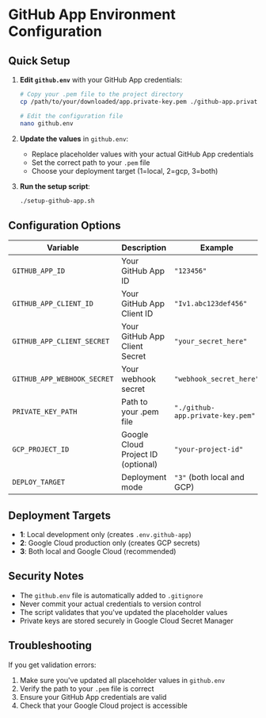 # GitHub App Environment Configuration

## Quick Setup

1. **Edit `github.env`** with your GitHub App credentials:
   ```bash
   # Copy your .pem file to the project directory
   cp /path/to/your/downloaded/app.private-key.pem ./github-app.private-key.pem
   
   # Edit the configuration file
   nano github.env
   ```

2. **Update the values** in `github.env`:
   - Replace placeholder values with your actual GitHub App credentials
   - Set the correct path to your `.pem` file
   - Choose your deployment target (1=local, 2=gcp, 3=both)

3. **Run the setup script**:
   ```bash
   ./setup-github-app.sh
   ```

## Configuration Options

| Variable | Description | Example |
|----------|-------------|---------|
| `GITHUB_APP_ID` | Your GitHub App ID | `"123456"` |
| `GITHUB_APP_CLIENT_ID` | Your GitHub App Client ID | `"Iv1.abc123def456"` |
| `GITHUB_APP_CLIENT_SECRET` | Your GitHub App Client Secret | `"your_secret_here"` |
| `GITHUB_APP_WEBHOOK_SECRET` | Your webhook secret | `"webhook_secret_here"` |
| `PRIVATE_KEY_PATH` | Path to your .pem file | `"./github-app.private-key.pem"` |
| `GCP_PROJECT_ID` | Google Cloud Project ID (optional) | `"your-project-id"` |
| `DEPLOY_TARGET` | Deployment mode | `"3"` (both local and GCP) |

## Deployment Targets

- **1**: Local development only (creates `.env.github-app`)
- **2**: Google Cloud production only (creates GCP secrets)
- **3**: Both local and Google Cloud (recommended)

## Security Notes

- The `github.env` file is automatically added to `.gitignore`
- Never commit your actual credentials to version control
- The script validates that you've updated the placeholder values
- Private keys are stored securely in Google Cloud Secret Manager

## Troubleshooting

If you get validation errors:
1. Make sure you've updated all placeholder values in `github.env`
2. Verify the path to your `.pem` file is correct
3. Ensure your GitHub App credentials are valid
4. Check that your Google Cloud project is accessible
